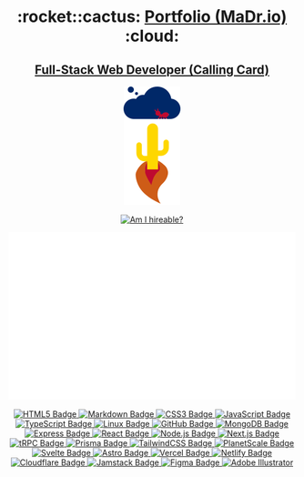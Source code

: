<h1 align="center" id="-rocket-cactus-madr-io-https-madr-io-cloud-">:rocket::cactus: <a href="https://MaDr.io">Portfolio (MaDr.io)</a> :cloud:</h1>
<h2 align="center" id="full-stack-cloud-developer"><a href="https://MatthewDrish.com">Full-Stack Web Developer (Calling Card)</a></h2>
<p align="center">
    <a target="_blank" href="https://matthewdrish.com" alt="Link to matthewdrish.com">
        <img src="https://github.com/MaDrCloudDev/projectsImages/raw/master/MaDrLogo.svg" alt="MaDr logo" />
    </a>
</p>
<p align="center">
    <a target="_blank" href="https://matthewdrish.com" alt="Link to matthewdrish.com">
        <img
            src="https://camo.githubusercontent.com/ff7a385945142681b89aaf11bd0e9792e6a1bb9b9daf3e155275b1ebfe334b7d/68747470733a2f2f63646e2e7261776769742e636f6d2f6869656e64762f6869726561626c652f6d61737465722f7374796c65732f64656661756c742f7965732e737667"
            alt="Am I hireable?"
        />
    </a>
</p>
<p align="center">
    <a href="https://raw.githubusercontent.com/MaDrCloudDev/github-stats/master/generated/languages.svg#gh-dark-mode-only" alt="GitHub stats">
        <img src="https://raw.githubusercontent.com/MaDrCloudDev/github-stats/master/generated/languages.svg#gh-dark-mode-only" alt="" />
    </a>
</p>
<p align="center">
    <a href="https://html.spec.whatwg.org/multipage/">
        <img src="https://img.shields.io/badge/HTML5-E34F26?logo=html5&amp;logoColor=fff&amp;style=plastic" alt="HTML5 Badge" />
    </a>
    <a href="https://docs.github.com/en/get-started/writing-on-github/getting-started-with-writing-and-formatting-on-github/basic-writing-and-formatting-syntax">
        <img src="https://img.shields.io/badge/Markdown-000?logo=markdown&amp;logoColor=fff&amp;style=plastic" alt="Markdown Badge" />
    </a>
    <a href="https://www.w3.org/Style/CSS/Overview.en.html">
        <img src="https://img.shields.io/badge/CSS3-1572B6?logo=css3&amp;logoColor=fff&amp;style=plastic" alt="CSS3 Badge" />
    </a>
    <a href="https://www.javascript.com/">
        <img src="https://img.shields.io/badge/JavaScript-F7DF1E?logo=javascript&amp;logoColor=000&amp;style=plastic" alt="JavaScript Badge" />
    </a>
    <br />
    <a href="https://www.typescriptlang.org/">
        <img src="https://img.shields.io/badge/TypeScript-3178C6?logo=typescript&amp;logoColor=fff&amp;style=plastic" alt="TypeScript Badge" />
    </a>
    <a href="https://www.linux.org/">
        <img src="https://img.shields.io/badge/Linux-FCC624?logo=linux&amp;logoColor=000&amp;style=plastic" alt="Linux Badge" />
    </a>
    <a href="https://github.com/">
        <img src="https://img.shields.io/badge/GitHub-181717?logo=github&amp;logoColor=fff&amp;style=plastic" alt="GitHub Badge" />
    </a>
    <a href="https://www.mongodb.com/">
        <img src="https://img.shields.io/badge/MongoDB-47A248?logo=mongodb&amp;logoColor=fff&amp;style=plastic" alt="MongoDB Badge" />
    </a>
    <br />
    <a href="https://expressjs.com/">
        <img src="https://img.shields.io/badge/Express-000?logo=express&amp;logoColor=fff&amp;style=plastic" alt="Express Badge" />
    </a>
    <a href="https://reactjs.org/">
        <img src="https://img.shields.io/badge/React-61DAFB?logo=react&amp;logoColor=000&amp;style=plastic" alt="React Badge" />
    </a>
    <a href="https://nodejs.org/en/">
        <img src="https://img.shields.io/badge/Node.js-393?logo=nodedotjs&amp;logoColor=fff&amp;style=plastic" alt="Node.js Badge" />
    </a>
    <a href="https://nextjs.org/">
        <img src="https://img.shields.io/badge/Next.js-000?logo=nextdotjs&amp;logoColor=fff&amp;style=plastic" alt="Next.js Badge" />
    </a>
    <br />
    <a href="https://trpc.io/">
        <img src="https://img.shields.io/badge/tRPC-2596BE?logo=trpc&amp;logoColor=fff&amp;style=plastic" alt="tRPC Badge" />
    </a>
    <a href="https://www.prisma.io/">
        <img src="https://img.shields.io/badge/Prisma-2D3748?logo=prisma&logoColor=fff&style=plastic" alt="Prisma Badge" />
    </a>
    <a href="https://tailwindcss.com/">
        <img src="https://img.shields.io/badge/Tailwind%20CSS-06B6D4?logo=tailwindcss&logoColor=fff&style=plastic" alt="TailwindCSS Badge" />
    </a>
    <a href="https://planetscale.com/">
        <img src="https://img.shields.io/badge/PlanetScale-000?logo=planetscale&logoColor=fff&style=plastic" alt="PlanetScale Badge" />
    </a>
    <br />
    <a href="https://svelte.dev/">
        <img src="https://img.shields.io/badge/Svelte-FF3E00?logo=svelte&amp;logoColor=fff&amp;style=plastic" alt="Svelte Badge" />
    </a>
    <a href="https://astro.build/">
        <img src="https://img.shields.io/badge/Astro-FF5D01?logo=astro&amp;logoColor=fff&amp;style=plastic" alt="Astro Badge" />
    </a>
    <a href="https://vercel.com/">
        <img src="https://img.shields.io/badge/Vercel-000?logo=vercel&amp;logoColor=fff&amp;style=plastic" alt="Vercel Badge" />
    </a>
    <a href="https://www.netlify.com/">
        <img src="https://img.shields.io/badge/Netlify-00C7B7?logo=netlify&amp;logoColor=fff&amp;style=plastic" alt="Netlify Badge" />
    </a>
    <br />
    <a href="https://www.cloudflare.com/">
        <img src="https://img.shields.io/badge/Cloudflare-F38020?logo=cloudflare&amp;logoColor=fff&amp;style=plastic" alt="Cloudflare Badge" />
    </a>
    <a href="https://jamstack.org/">
        <img src="https://img.shields.io/badge/Jamstack-F0047F?logo=jamstack&amp;logoColor=fff&amp;style=plastic" alt="Jamstack Badge" />
    </a>
    <a href="https://figma.com/">
        <img src="https://img.shields.io/badge/Figma-F24E1E?logo=figma&amp;logoColor=fff&amp;style=plastic" alt="Figma Badge" />
    </a>
    <a href="https://www.adobe.com/products/illustrator.html">
        <img src="https://img.shields.io/badge/Adobe%20Illustrator-FF9A00?logo=adobeillustrator&amp;logoColor=fff&amp;style=plastic" alt="Adobe Illustrator" />
    </a>
</p>
